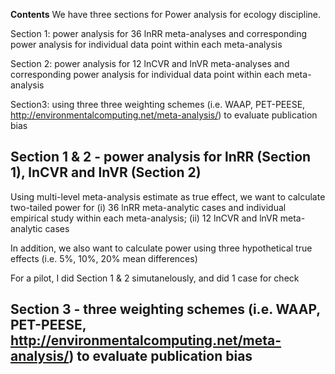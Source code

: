**Contents**
We have three sections for Power analysis for ecology discipline. 

Section 1: power analysis for 36 lnRR meta-analyses and corresponding  power analysis for individual data point within each meta-analysis

Section 2: power analysis for 12 lnCVR and lnVR meta-analyses and corresponding  power analysis for individual data point within each meta-analysis

Section3: using three three weighting schemes (i.e. WAAP, PET-PEESE, http://environmentalcomputing.net/meta-analysis/) to evaluate publication bias


## Section 1 & 2 - power analysis for lnRR (Section 1), lnCVR and lnVR (Section 2)

Using multi-level meta-analysis estimate as true effect, we want to calculate two-tailed power for (i) 36 lnRR meta-analytic cases and individual empirical study within each meta-analysis; (ii) 12 lnCVR and lnVR meta-analytic cases 

In addition, we also want to calculate power using three hypothetical true effects (i.e. 5%, 10%, 20% mean differences)

For a pilot, I did Section 1 & 2 simutanelously, and did 1 case for check


## Section 3 - three weighting schemes (i.e. WAAP, PET-PEESE, http://environmentalcomputing.net/meta-analysis/) to evaluate publication bias

